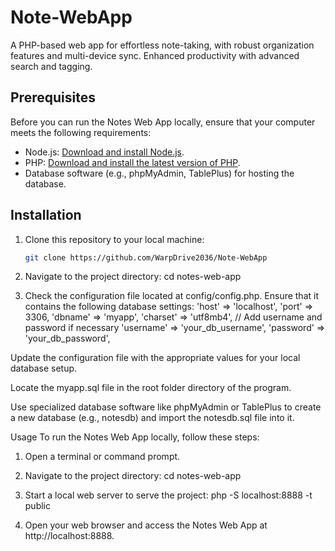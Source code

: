 # Note-WebApp
A PHP-based web app for effortless note-taking, with robust organization features and multi-device sync. Enhanced productivity with advanced search and tagging.

## Prerequisites

Before you can run the Notes Web App locally, ensure that your computer meets the following requirements:

- Node.js: [Download and install Node.js](https://nodejs.org/).
- PHP: [Download and install the latest version of PHP](https://www.php.net/downloads.php).
- Database software (e.g., phpMyAdmin, TablePlus) for hosting the database.

## Installation

1. Clone this repository to your local machine:

   ```bash
   git clone https://github.com/WarpDrive2036/Note-WebApp

 1. Navigate to the project directory:
    cd notes-web-app
2. Check the configuration file located at config/config.php. Ensure that it contains the following database settings:
'host' => 'localhost',
'port' => 3306,
'dbname' => 'myapp',
'charset' => 'utf8mb4',
// Add username and password if necessary
'username' => 'your_db_username',
'password' => 'your_db_password',

Update the configuration file with the appropriate values for your local database setup.

Locate the myapp.sql file in the root folder directory of the program.

Use specialized database software like phpMyAdmin or TablePlus to create a new database (e.g., notesdb) and import the notesdb.sql file into it.

Usage
To run the Notes Web App locally, follow these steps:

1. Open a terminal or command prompt.

2. Navigate to the project directory:
  cd notes-web-app

3. Start a local web server to serve the project:
  php -S localhost:8888 -t public
  
4. Open your web browser and access the Notes Web App at http://localhost:8888.





